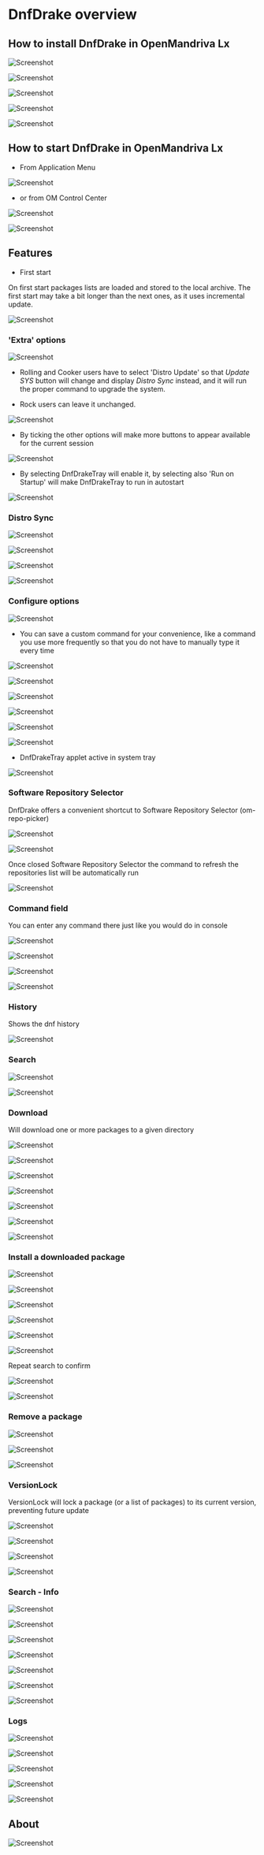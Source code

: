 # DnfDrake overview

## How to install DnfDrake in OpenMandriva Lx

![Screenshot](.assets/screenshot_20211012_114605.jpg?raw=true)

![Screenshot](.assets/screenshot_20211012_114647.jpg?raw=true)

![Screenshot](.assets/screenshot_20211012_114729.jpg?raw=true)

![Screenshot](.assets/screenshot_20211012_114754.jpg?raw=true)

![Screenshot](.assets/screenshot_20211012_114947.jpg?raw=true)

## How to start DnfDrake in OpenMandriva Lx
- From Application Menu

![Screenshot](.assets/screenshot_20211012_115038.jpg?raw=true)

- or from OM Control Center

![Screenshot](.assets/screenshot_20211012_115128.jpg?raw=true)

![Screenshot](.assets/screenshot_20211012_115249.jpg?raw=true)

## Features
- First start

On first start packages lists are loaded and stored to the local archive.
The first start may take a bit longer than the next ones, as it uses incremental update.

![Screenshot](.assets/screenshot_20211012_115428.jpg?raw=true)

### 'Extra' options

![Screenshot](.assets/screenshot_20211012_115612.jpg?raw=true)

- Rolling and Cooker users have to select 'Distro Update' so that *Update SYS* button will change and display *Distro Sync* instead, and it will run the proper command to upgrade the system.

- Rock users can leave it unchanged.

![Screenshot](.assets/screenshot_20211012_115651.jpg?raw=true)

- By ticking the other options will make more buttons to appear available for the current session

![Screenshot](.assets/screenshot_20211012_115805.jpg?raw=true)

- By selecting DnfDrakeTray will enable it, by selecting also 'Run on Startup' will make DnfDrakeTray to run in autostart

![Screenshot](.assets/screenshot_20211012_115851.jpg?raw=true)

### Distro Sync

![Screenshot](.assets/screenshot_20211012_120004.jpg?raw=true)

![Screenshot](.assets/screenshot_20211012_120107.jpg?raw=true)

![Screenshot](.assets/screenshot_20211012_120131.jpg?raw=true)

![Screenshot](.assets/screenshot_20211012_120427.jpg?raw=true)

### Configure options

![Screenshot](.assets/screenshot_20211012_120553.jpg?raw=true)

- You can save a custom command for your convenience, like a command you use more frequently so that you do not have to manually type it every time

![Screenshot](.assets/screenshot_20211012_120645.jpg?raw=true)

![Screenshot](.assets/screenshot_20211012_120809.jpg?raw=true)

![Screenshot](.assets/screenshot_20211012_120827.jpg?raw=true)

![Screenshot](.assets/screenshot_20211012_121119.jpg?raw=true)

![Screenshot](.assets/screenshot_20211012_121147.jpg?raw=true)

![Screenshot](.assets/screenshot_20211012_121229.jpg?raw=true)

- DnfDrakeTray applet active in system tray

![Screenshot](.assets/screenshot_20211012_121334.jpg?raw=true)

### Software Repository Selector

DnfDrake offers a convenient shortcut to Software Repository Selector (om-repo-picker)

![Screenshot](.assets/screenshot_20211012_122422.jpg?raw=true)

![Screenshot](.assets/screenshot_20211012_122517.jpg?raw=true)

Once closed Software Repository Selector the command to refresh the repositories list will be automatically run

![Screenshot](.assets/screenshot_20211012_122555.jpg?raw=true)

### Command field
You can enter any command there just like you would do in console

![Screenshot](.assets/screenshot_20211012_122857.jpg?raw=true)

![Screenshot](.assets/screenshot_20211012_122943.jpg?raw=true)

![Screenshot](.assets/screenshot_20211012_123133.jpg?raw=true)

![Screenshot](.assets/screenshot_20211012_123305.jpg?raw=true)

### History
Shows the dnf history

![Screenshot](.assets/screenshot_20211012_123617.jpg?raw=true)

### Search

![Screenshot](.assets/screenshot_20211012_123800.jpg?raw=true)

![Screenshot](.assets/screenshot_20211012_123849.jpg?raw=true)

### Download
Will download one or more packages to a given directory

![Screenshot](.assets/screenshot_20211012_124623.jpg?raw=true)

![Screenshot](.assets/screenshot_20211012_124833.jpg?raw=true)

![Screenshot](.assets/screenshot_20211012_124852.jpg?raw=true)

![Screenshot](.assets/screenshot_20211012_125038.jpg?raw=true)

![Screenshot](.assets/screenshot_20211012_125213.jpg?raw=true)

![Screenshot](.assets/screenshot_20211012_125248.jpg?raw=true)

![Screenshot](.assets/screenshot_20211012_125316.jpg?raw=true)

### Install a downloaded package

![Screenshot](.assets/screenshot_20211012_125532.jpg?raw=true)

![Screenshot](.assets/screenshot_20211012_125600.jpg?raw=true)

![Screenshot](.assets/screenshot_20211012_125641.jpg?raw=true)

![Screenshot](.assets/screenshot_20211012_125706.jpg?raw=true)

![Screenshot](.assets/screenshot_20211012_125733.jpg?raw=true)

![Screenshot](.assets/screenshot_20211012_125746.jpg?raw=true)

Repeat search to confirm

![Screenshot](.assets/screenshot_20211012_125830.jpg?raw=true)

![Screenshot](.assets/screenshot_20211012_130031.jpg?raw=true)

### Remove a package

![Screenshot](.assets/screenshot_20211012_130147.jpg?raw=true)

![Screenshot](.assets/screenshot_20211012_130218.jpg?raw=true)

![Screenshot](.assets/screenshot_20211012_130244.jpg?raw=true)

### VersionLock

VersionLock will lock a package (or a list of packages) to its current version, preventing future update

![Screenshot](.assets/screenshot_20211012_221450.jpg?raw=true)

![Screenshot](.assets/screenshot_20211012_221517.jpg?raw=true)

![Screenshot](.assets/screenshot_20211012_221611.jpg?raw=true)

![Screenshot](.assets/screenshot_20211012_221631.jpg?raw=true)

### Search - Info

![Screenshot](.assets/screenshot_20211012_222108.jpg?raw=true)

![Screenshot](.assets/screenshot_20211012_222144.jpg?raw=true)

![Screenshot](.assets/screenshot_20211012_222226.jpg?raw=true)

![Screenshot](.assets/screenshot_20211012_222258.jpg?raw=true)

![Screenshot](.assets/screenshot_20211012_222316.jpg?raw=true)

![Screenshot](.assets/screenshot_20211012_222335.jpg?raw=true)

![Screenshot](.assets/screenshot_20211012_222417.jpg?raw=true)

### Logs

![Screenshot](.assets/screenshot_20211030_193643.jpg?raw=true)

![Screenshot](.assets/screenshot_20211030_193718.jpg?raw=true)

![Screenshot](.assets/screenshot_20211030_194032.jpg?raw=true)

![Screenshot](.assets/screenshot_20211030_194136.jpg?raw=true)

![Screenshot](.assets/screenshot_20211030_194212.jpg?raw=true)

## About

![Screenshot](.assets/screenshot_20211031_001922.jpg?raw=true)
